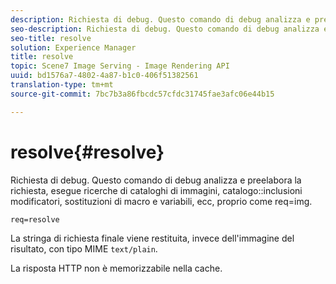 ```yaml
---
description: Richiesta di debug. Questo comando di debug analizza e preelabora la richiesta, esegue ricerche di cataloghi di immagini, inclusioni di modificatori di catalogo, sostituzioni di macro e variabili, ecc, proprio come req=img.
seo-description: Richiesta di debug. Questo comando di debug analizza e preelabora la richiesta, esegue ricerche di cataloghi di immagini, inclusioni di modificatori di catalogo, sostituzioni di macro e variabili, ecc, proprio come req=img.
seo-title: resolve
solution: Experience Manager
title: resolve
topic: Scene7 Image Serving - Image Rendering API
uuid: bd1576a7-4802-4a87-b1c0-406f51382561
translation-type: tm+mt
source-git-commit: 7bc7b3a86fbcdc57cfdc31745fae3afc06e44b15

---
```



# resolve{#resolve}

Richiesta di debug. Questo comando di debug analizza e preelabora la richiesta, esegue ricerche di cataloghi di immagini, catalogo::inclusioni modificatori, sostituzioni di macro e variabili, ecc, proprio come req=img.

`req=resolve`

La stringa di richiesta finale viene restituita, invece dell&#39;immagine del risultato, con tipo MIME `text/plain`.

La risposta HTTP non è memorizzabile nella cache.
